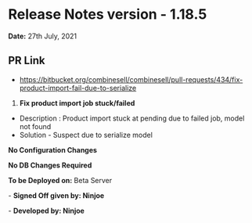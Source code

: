 # Release Notes version - 1.18.5

**Date:** 27th July, 2021

## PR Link
- https://bitbucket.org/combinesell/combinesell/pull-requests/434/fix-product-import-fail-due-to-serialize

1. **Fix product import job stuck/failed**

- Description : Product import stuck at pending due to failed job, model not found
- Solution - Suspect due to serialize model

**No Configuration Changes**

**No DB Changes Required**

**To be Deployed on:** Beta Server

\- **Signed Off given by:  Ninjoe**

\- **Developed by: Ninjoe**